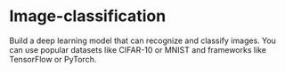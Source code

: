 # Image-classification
Build a deep learning model that can recognize and classify images. You can use popular datasets like CIFAR-10 or MNIST and frameworks like TensorFlow or PyTorch.
